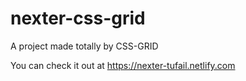 # nexter-css-grid
A project made totally by CSS-GRID 

You can check it out at https://nexter-tufail.netlify.com
